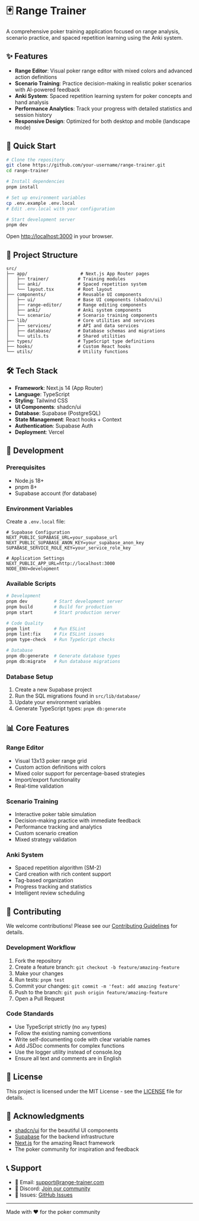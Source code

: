 # 🃏 Range Trainer

A comprehensive poker training application focused on range analysis, scenario practice, and spaced repetition learning using the Anki system.

## ✨ Features

- **Range Editor**: Visual poker range editor with mixed colors and advanced action definitions
- **Scenario Training**: Practice decision-making in realistic poker scenarios with AI-powered feedback
- **Anki System**: Spaced repetition learning system for poker concepts and hand analysis
- **Performance Analytics**: Track your progress with detailed statistics and session history
- **Responsive Design**: Optimized for both desktop and mobile (landscape mode)

## 🚀 Quick Start

```bash
# Clone the repository
git clone https://github.com/your-username/range-trainer.git
cd range-trainer

# Install dependencies
pnpm install

# Set up environment variables
cp .env.example .env.local
# Edit .env.local with your configuration

# Start development server
pnpm dev
```

Open [http://localhost:3000](http://localhost:3000) in your browser.

## 📁 Project Structure

```
src/
├── app/                    # Next.js App Router pages
│   ├── trainer/           # Training modules
│   ├── anki/              # Spaced repetition system
│   └── layout.tsx         # Root layout
├── components/            # Reusable UI components
│   ├── ui/                # Base UI components (shadcn/ui)
│   ├── range-editor/      # Range editing components
│   ├── anki/              # Anki system components
│   └── scenario/          # Scenario training components
├── lib/                   # Core utilities and services
│   ├── services/          # API and data services
│   ├── database/          # Database schemas and migrations
│   └── utils.ts           # Shared utilities
├── types/                 # TypeScript type definitions
├── hooks/                 # Custom React hooks
└── utils/                 # Utility functions
```

## 🛠️ Tech Stack

- **Framework**: Next.js 14 (App Router)
- **Language**: TypeScript
- **Styling**: Tailwind CSS
- **UI Components**: shadcn/ui
- **Database**: Supabase (PostgreSQL)
- **State Management**: React hooks + Context
- **Authentication**: Supabase Auth
- **Deployment**: Vercel

## 🔧 Development

### Prerequisites

- Node.js 18+
- pnpm 8+
- Supabase account (for database)

### Environment Variables

Create a `.env.local` file:

```env
# Supabase Configuration
NEXT_PUBLIC_SUPABASE_URL=your_supabase_url
NEXT_PUBLIC_SUPABASE_ANON_KEY=your_supabase_anon_key
SUPABASE_SERVICE_ROLE_KEY=your_service_role_key

# Application Settings
NEXT_PUBLIC_APP_URL=http://localhost:3000
NODE_ENV=development
```

### Available Scripts

```bash
# Development
pnpm dev          # Start development server
pnpm build        # Build for production
pnpm start        # Start production server

# Code Quality
pnpm lint         # Run ESLint
pnpm lint:fix     # Fix ESLint issues
pnpm type-check   # Run TypeScript checks

# Database
pnpm db:generate  # Generate database types
pnpm db:migrate   # Run database migrations
```

### Database Setup

1. Create a new Supabase project
2. Run the SQL migrations found in `src/lib/database/`
3. Update your environment variables
4. Generate TypeScript types: `pnpm db:generate`

## 📊 Core Features

### Range Editor
- Visual 13x13 poker range grid
- Custom action definitions with colors
- Mixed color support for percentage-based strategies
- Import/export functionality
- Real-time validation

### Scenario Training
- Interactive poker table simulation
- Decision-making practice with immediate feedback
- Performance tracking and analytics
- Custom scenario creation
- Mixed strategy validation

### Anki System
- Spaced repetition algorithm (SM-2)
- Card creation with rich content support
- Tag-based organization
- Progress tracking and statistics
- Intelligent review scheduling

## 🤝 Contributing

We welcome contributions! Please see our [Contributing Guidelines](CONTRIBUTING.md) for details.

### Development Workflow

1. Fork the repository
2. Create a feature branch: `git checkout -b feature/amazing-feature`
3. Make your changes
4. Run tests: `pnpm test`
5. Commit your changes: `git commit -m 'feat: add amazing feature'`
6. Push to the branch: `git push origin feature/amazing-feature`
7. Open a Pull Request

### Code Standards

- Use TypeScript strictly (no `any` types)
- Follow the existing naming conventions
- Write self-documenting code with clear variable names
- Add JSDoc comments for complex functions
- Use the logger utility instead of console.log
- Ensure all text and comments are in English

## 📝 License

This project is licensed under the MIT License - see the [LICENSE](LICENSE) file for details.

## 🙏 Acknowledgments

- [shadcn/ui](https://ui.shadcn.com/) for the beautiful UI components
- [Supabase](https://supabase.io/) for the backend infrastructure
- [Next.js](https://nextjs.org/) for the amazing React framework
- The poker community for inspiration and feedback

## 📞 Support

- 📧 Email: support@range-trainer.com
- 💬 Discord: [Join our community](https://discord.gg/range-trainer)
- 🐛 Issues: [GitHub Issues](https://github.com/your-username/range-trainer/issues)

---

Made with ❤️ for the poker community
